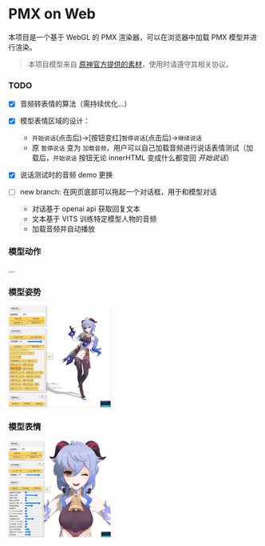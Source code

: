 # PMX on Web

本项目是一个基于 WebGL 的 PMX 渲染器，可以在浏览器中加载 PMX 模型并进行渲染。

> 本项目模型来自 [原神官方提供的素材](https://www.aplaybox.com/u/680828836/model)，使用时请遵守其相关协议。

### TODO

- [x] 音频转表情的算法（需持续优化...）

- [x] 模型表情区域的设计：
    + `开始说话`(点击后)->[按钮变红]`暂停说话`(点击后)->`继续说话`
    + 原 `暂停说话` 变为 `加载音频`，用户可以自己加载音频进行说话表情测试（加载后，`开始说话` 按钮无论 innerHTML 变成什么都变回 *开始说话*）

- [x] 说话测试时的音频 demo 更换

- [ ] new branch: 在网页底部可以拖起一个对话框，用于和模型对话
    + 对话基于 openai api 获取回复文本
    + 文本基于 VITS 训练特定模型人物的音频
    + 加载音频并自动播放

### 模型动作

<img src="assets/motion.gif" alt="motion" style="zoom:20%;" />

### 模型姿势

<img src="assets/pose.png" alt="pose" style="zoom:20%;" />

### 模型表情

<img src="assets/face.png" alt="face" style="zoom:20%;" />
